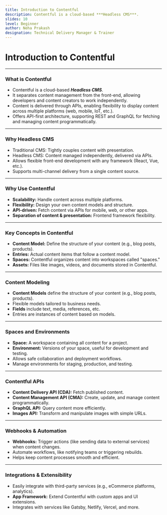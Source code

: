 ```yaml
---
title: Introduction to Contentful
description: Contentful is a cloud-based ***Headless CMS***.
slides: 10
level: Beginner
author: Neha Prakash
designation: Technical Delivery Manager & Trainer
---
```


<!-- Slide 1 -->
# Introduction to Contentful

---

<!-- Slide 2 -->
### What is Contentful

- Contentful is a cloud-based ***Headless CMS***.
- It separates content management from the front-end, allowing developers and content creators to work independently.
- Content is delivered through APIs, enabling flexibility to display content across multiple platforms (web, mobile, IoT, etc.).
- Offers API-first architecture, supporting REST and GraphQL for fetching and managing content programmatically.

---

<!-- Slide 3 -->
### Why Headless CMS

- Traditional CMS: Tightly couples content with presentation.
- Headless CMS: Content managed independently, delivered via APIs.
- Allows flexible front-end development with any framework (React, Vue, etc.).
- Supports multi-channel delivery from a single content source.

---

<!-- Slide 4 -->
### Why Use Contentful

- **Scalability:** Handle content across multiple platforms.
- **Flexibility:** Design your own content models and structure.
- **API-driven:** Fetch content via APIs for mobile, web, or other apps.
- **Separation of content & presentation:** Frontend framework flexibility.

---

<!-- Slide 5 -->
### Key Concepts in Contentful

- **Content Model:** Define the structure of your content (e.g., blog posts, products).
- **Entries:** Actual content items that follow a content model.
- **Spaces:** Contentful organizes content into workspaces called "spaces."
- **Assets:** Files like images, videos, and documents stored in Contentful.

---

<!-- Slide 6 -->
### Content Modeling

- **Content Models** define the structure of your content (e.g., blog posts, products).
- Flexible models tailored to business needs.
- **Fields** include text, media, references, etc.
- Entries are instances of content based on models.

---

<!-- Slide 7 -->
### Spaces and Environments

- **Space:** A workspace containing all content for a project.
- **Environment:** Versions of your space, useful for development and testing.
- Allows safe collaboration and deployment workflows.
- Manage environments for staging, production, and testing.

---

<!-- Slide 8 -->
### Contentful APIs

- **Content Delivery API (CDA):** Fetch published content.
- **Content Management API (CMA):** Create, update, and manage content programmatically.
- **GraphQL API:** Query content more efficiently.
- **Images API:** Transform and manipulate images with simple URLs.

---

<!-- Slide 9 -->
### Webhooks & Automation

- **Webhooks:** Trigger actions (like sending data to external services) when content changes.
- Automate workflows, like notifying teams or triggering rebuilds.
- Helps keep content processes smooth and efficient.

---

<!-- Slide 10 -->
### Integrations & Extensibility

- Easily integrate with third-party services (e.g., eCommerce platforms, analytics).
- **App Framework:** Extend Contentful with custom apps and UI extensions.
- Integrates with services like Gatsby, Netlify, Vercel, and more.
